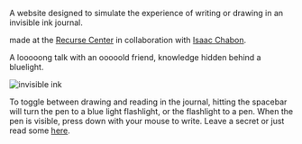 A website designed to simulate the experience of writing or drawing in an invisible ink journal.

made at the [Recurse Center](https://www.recurse.com/) in collaboration with [Isaac Chabon](https://ichabon.com/).

A looooong talk with an ooooold friend, knowledge hidden behind a bluelight. 

![invisible ink](https://m.media-amazon.com/images/I/61PPnk3lCfL.jpg)

To toggle between drawing and reading in the journal, hitting the spacebar will turn the pen to a blue light flashlight, or the flashlight to a pen. When the pen is visible, press down with your mouse to write. Leave a secret or just read some [here](https://invisible-ink.onrender.com/). 
